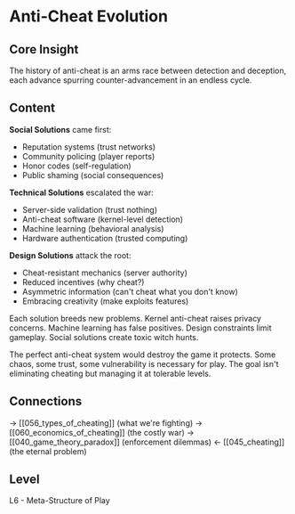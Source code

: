 # Anti-Cheat Evolution
## Core Insight
The history of anti-cheat is an arms race between detection and deception, each advance spurring counter-advancement in an endless cycle.

## Content
**Social Solutions** came first:
- Reputation systems (trust networks)
- Community policing (player reports)
- Honor codes (self-regulation)
- Public shaming (social consequences)

**Technical Solutions** escalated the war:
- Server-side validation (trust nothing)
- Anti-cheat software (kernel-level detection)
- Machine learning (behavioral analysis)
- Hardware authentication (trusted computing)

**Design Solutions** attack the root:
- Cheat-resistant mechanics (server authority)
- Reduced incentives (why cheat?)
- Asymmetric information (can't cheat what you don't know)
- Embracing creativity (make exploits features)

Each solution breeds new problems. Kernel anti-cheat raises privacy concerns. Machine learning has false positives. Design constraints limit gameplay. Social solutions create toxic witch hunts.

The perfect anti-cheat system would destroy the game it protects. Some chaos, some trust, some vulnerability is necessary for play. The goal isn't eliminating cheating but managing it at tolerable levels.

## Connections
→ [[056_types_of_cheating]] (what we're fighting)
→ [[060_economics_of_cheating]] (the costly war)
→ [[040_game_theory_paradox]] (enforcement dilemmas)
← [[045_cheating]] (the eternal problem)

## Level
L6 - Meta-Structure of Play